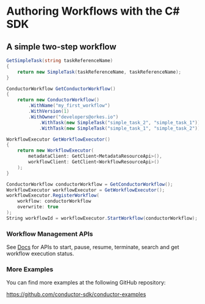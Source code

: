 # Authoring Workflows with the C# SDK

## A simple two-step workflow

```csharp
GetSimpleTask(string taskReferenceName)
{
    return new SimpleTask(taskReferenceName, taskReferenceName);
}

ConductorWorkflow GetConductorWorkflow()
{
    return new ConductorWorkflow()
        .WithName("my_first_workflow")
        .WithVersion(1)
        .WithOwner("developers@orkes.io")
            .WithTask(new SimpleTask("simple_task_2", "simple_task_1"))
            .WithTask(new SimpleTask("simple_task_1", "simple_task_2"));

WorkflowExecutor GetWorkflowExecutor()
{
    return new WorkflowExecutor(
        metadataClient: GetClient<MetadataResourceApi>(),
        workflowClient: GetClient<WorkflowResourceApi>()
    );
}

ConductorWorkflow conductorWorkflow = GetConductorWorkflow();
WorkflowExecutor workflowExecutor = GetWorkflowExecutor();
workflowExecutor.RegisterWorkflow(
    workflow: conductorWorkflow
    overwrite: true
);
String workflowId = workflowExecutor.StartWorkflow(conductorWorkflow);
```

### Workflow Management APIs
See [Docs](/docs/readme/executor.md) for APIs to start, pause, resume, terminate, search and get workflow execution status.

### More Examples
You can find more examples at the following GitHub repository:

https://github.com/conductor-sdk/conductor-examples
